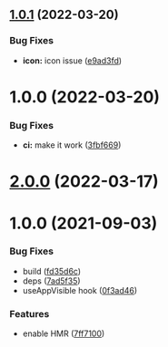## [1.0.1](https://github.com/sawhney17/logseq-find-replace/compare/v1.0.0...v1.0.1) (2022-03-20)


### Bug Fixes

* **icon:** icon issue ([e9ad3fd](https://github.com/sawhney17/logseq-find-replace/commit/e9ad3fdfb315fcf1838f6f73cd9a28d34e4d72db))

# 1.0.0 (2022-03-20)


### Bug Fixes

* **ci:** make it work ([3fbf669](https://github.com/sawhney17/logseq-find-replace/commit/3fbf669e1bb5cca9a5c4e66d9a42906291303311))

# [2.0.0](https://github.com/pengx17/logseq-plugin-template-react/compare/v1.0.0...v2.0.0) (2022-03-17)

# 1.0.0 (2021-09-03)


### Bug Fixes

* build ([fd35d6c](https://github.com/pengx17/logseq-plugin-template-react/commit/fd35d6c098e030920da26a65c734940a27b604df))
* deps ([7ad5f35](https://github.com/pengx17/logseq-plugin-template-react/commit/7ad5f351a645029823c3ab4cc04db2476948943a))
* useAppVisible hook ([0f3ad46](https://github.com/pengx17/logseq-plugin-template-react/commit/0f3ad46e2fe8f9326e796fb50f8f32d5c66d9bf8))


### Features

* enable HMR ([7ff7100](https://github.com/pengx17/logseq-plugin-template-react/commit/7ff7100552180c6d14f3df37a449b704da29270d))
